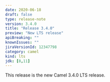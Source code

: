 ```yaml
---
date: 2020-06-18
draft: false 
type: release-note
version: 3.4.0
title: "Release 3.4.0"
preview: "New LTS release"
apiBreaking: ""
knownIssues: ""
jiraVersionId: 12347798
category: camel
kind: lts
jdk: [8,11]
---
```


This release is the new Camel 3.4.0 LTS release.

